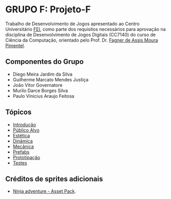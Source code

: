# **GRUPO F:** Projeto-F
Trabalho de Desenvolvimento de Jogos apresentado ao Centro Universitário [FEI](https://portal.fei.edu.br/), como parte dos requisitos necessários para aprovação na disciplina de Desenvolvimento de Jogos Digitais (CC7140) do curso de Ciência da Computação, orientado pelo Prof. Dr. [Fagner de Assis Moura Pimentel](https://github.com/fagnerpimentel).

## Componentes do Grupo

- Diego Meira Jardim da Silva  
- Guilherme Marcato Mendes Justiça  
- João Vitor Governatore  
- Murilo Darce Borges Silva  
- Paulo Vinicius Araujo Feitosa  

## Tópicos
- [Introdução](./docs/1-introducao.md)
- [Público Alvo](./docs/2-publico-alvo.md)
- [Estética](./docs/3-estetica.md)
- [Dinâmica](./docs/4-dinamica.md)
- [Mecânica](./docs/5-mecanica.md)
- [Prefabs](./docs/6-prefabs.md)
- [Prototipação](./docs/7-prototipacao.md)
- [Testes](./docs/8-testes.md)

## Créditos de sprites adicionais
- [Ninja adventure - Asset Pack](https://pixel-boy.itch.io/ninja-adventure-asset-pack). 
